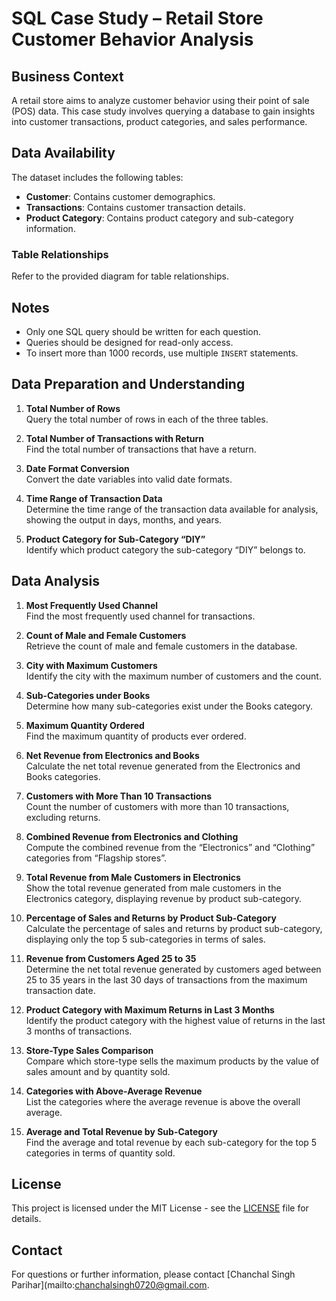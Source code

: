 # SQL Case Study – Retail Store Customer Behavior Analysis

## Business Context

A retail store aims to analyze customer behavior using their point of sale (POS) data. This case study involves querying a database to gain insights into customer transactions, product categories, and sales performance.

## Data Availability

The dataset includes the following tables:

- **Customer**: Contains customer demographics.
- **Transactions**: Contains customer transaction details.
- **Product Category**: Contains product category and sub-category information.

### Table Relationships

Refer to the provided diagram for table relationships.

## Notes

- Only one SQL query should be written for each question.
- Queries should be designed for read-only access.
- To insert more than 1000 records, use multiple `INSERT` statements.

## Data Preparation and Understanding

1. **Total Number of Rows**  
   Query the total number of rows in each of the three tables.

2. **Total Number of Transactions with Return**  
   Find the total number of transactions that have a return.

3. **Date Format Conversion**  
   Convert the date variables into valid date formats.

4. **Time Range of Transaction Data**  
   Determine the time range of the transaction data available for analysis, showing the output in days, months, and years.

5. **Product Category for Sub-Category “DIY”**  
   Identify which product category the sub-category “DIY” belongs to.

## Data Analysis

1. **Most Frequently Used Channel**  
   Find the most frequently used channel for transactions.

2. **Count of Male and Female Customers**  
   Retrieve the count of male and female customers in the database.

3. **City with Maximum Customers**  
   Identify the city with the maximum number of customers and the count.

4. **Sub-Categories under Books**  
   Determine how many sub-categories exist under the Books category.

5. **Maximum Quantity Ordered**  
   Find the maximum quantity of products ever ordered.

6. **Net Revenue from Electronics and Books**  
   Calculate the net total revenue generated from the Electronics and Books categories.

7. **Customers with More Than 10 Transactions**  
   Count the number of customers with more than 10 transactions, excluding returns.

8. **Combined Revenue from Electronics and Clothing**  
   Compute the combined revenue from the “Electronics” and “Clothing” categories from “Flagship stores”.

9. **Total Revenue from Male Customers in Electronics**  
   Show the total revenue generated from male customers in the Electronics category, displaying revenue by product sub-category.

10. **Percentage of Sales and Returns by Product Sub-Category**  
    Calculate the percentage of sales and returns by product sub-category, displaying only the top 5 sub-categories in terms of sales.

11. **Revenue from Customers Aged 25 to 35**  
    Determine the net total revenue generated by customers aged between 25 to 35 years in the last 30 days of transactions from the maximum transaction date.

12. **Product Category with Maximum Returns in Last 3 Months**  
    Identify the product category with the highest value of returns in the last 3 months of transactions.

13. **Store-Type Sales Comparison**  
    Compare which store-type sells the maximum products by the value of sales amount and by quantity sold.

14. **Categories with Above-Average Revenue**  
    List the categories where the average revenue is above the overall average.

15. **Average and Total Revenue by Sub-Category**  
    Find the average and total revenue by each sub-category for the top 5 categories in terms of quantity sold.


## License

This project is licensed under the MIT License - see the [LICENSE](LICENSE) file for details.

## Contact

For questions or further information, please contact [Chanchal Singh Parihar](mailto:chanchalsingh0720@gmail.com.
